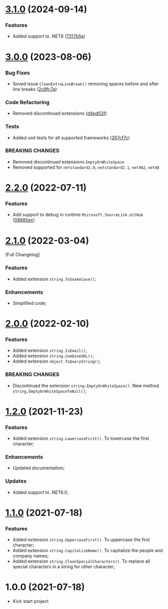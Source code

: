 # [3.1.0](https://github.com/TechNobre/PowerUtils.Text/compare/v3.0.0...v3.1.0) (2024-09-14)


### Features

* Added support to .NET8 ([7317b5e](https://github.com/TechNobre/PowerUtils.Text/commit/7317b5e8f6006bdc577b22ea2593f6863df056f1))

# [3.0.0](https://github.com/TechNobre/PowerUtils.Text/compare/v2.2.0...v3.0.0) (2023-08-06)


### Bug Fixes

* Soved issue `CleanExtraLineBreak()` removing spaces before and after line breaks ([2c8fc7a](https://github.com/TechNobre/PowerUtils.Text/commit/2c8fc7a84a356eed5a451757fd9125d8cf5397c1))


### Code Refactoring

* Removed discontinued extensions ([d4ed02f](https://github.com/TechNobre/PowerUtils.Text/commit/d4ed02f1e8031cd37723da35e2fd636f31791951))


### Tests

* Added unit tests for all supported frameworks ([267cf7c](https://github.com/TechNobre/PowerUtils.Text/commit/267cf7cdd9b1ba8baf5a2f23797ae851cba19744))


### BREAKING CHANGES

* Removed discontinued extensions `EmptyOrWhiteSpace`
* Removed supported for `netstandard2.0`, `netstandard2.1`, `net462`, `net48`

# [2.2.0](https://github.com/TechNobre/PowerUtils.Text/compare/v2.1.0...v2.2.0) (2022-07-11)


### Features

* Add support to debug in runtime `Microsoft.SourceLink.GitHub` ([08885ec](https://github.com/TechNobre/PowerUtils.Text/commit/08885ecf9e8548c156fb661aff832e27bc89cef9))

# [2.1.0](https://github.com/TechNobre/PowerUtils.Text/compare/v2.0.0...v2.1.0) (2022-03-04)
[Full Changelog]


### Features

* Added extension `string.ToSnakeCase()`;


### Enhancements

* Simplified code;




# [2.0.0](https://github.com/TechNobre/PowerUtils.Text/compare/v1.2.0...v2.0.0) (2022-02-10)

### Features

* Added extension `string.IsEmail()`;
* Added extension `string.CombineURL()`;
* Added extension `object.ToQueryString()`;


### BREAKING CHANGES

* Discontinued the extension `string.EmptyOrWhiteSpace()`. New method `string.EmptyOrWhiteSpaceToNull()`;




# [1.2.0](https://github.com/TechNobre/PowerUtils.Text/compare/v1.1.0...v1.2.0) (2021-11-23)

### Features

* Added extension `string.LowercaseFirst()`. To lowercase the first character;


### Enhancements

* Updated documentation;


### Updates

* Added support to .NET6.0;




# [1.1.0](https://github.com/TechNobre/PowerUtils.Text/compare/v1.0.0...v1.1.0) (2021-07-18)

### Features

* Added extension `string.UppercaseFirst()`. To uppercase the first character;
* Added extension `string.CapitalizeName()`. To capitalize the people and company names;
* Added extension `string.CleanSpecialCharacters()`. To replace all special characters in a string for other character;




# 1.0.0 (2021-07-18)

* Kick start project
